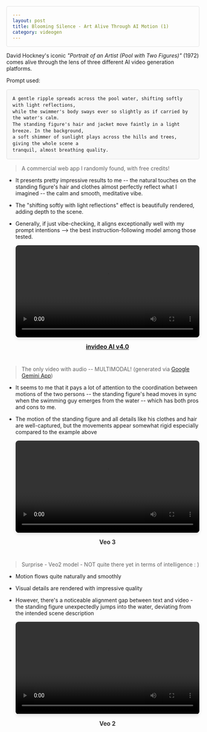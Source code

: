 ```yaml
---
layout: post
title: Blooming Silence - Art Alive Through AI Motion (1)
category: videogen
---
```


David Hockney's iconic *"Portrait of an Artist (Pool with Two Figures)"* (1972) comes alive through the lens of three different AI video generation platforms. 

Prompt used: 


    A gentle ripple spreads across the pool water, shifting softly with light reflections, 
    while the swimmer's body sways ever so slightly as if carried by the water's calm. 
    The standing figure's hair and jacket move faintly in a light breeze. In the background, 
    a soft shimmer of sunlight plays across the hills and trees, giving the whole scene a 
    tranquil, almost breathing quality.


<style>
.video-item {
  margin-bottom: 40px;
  text-align: center;
}

.video-item video {
  width: 100%;
  max-width: 100%;
  height: auto;
  border-radius: 8px;
  box-shadow: 0 4px 8px rgba(0,0,0,0.1);
}

.video-caption {
  margin-top: 15px;
  font-weight: bold;
  color: #333;
  font-size: 1.1em;
}

/* Responsive code block styling */
pre, code {
  white-space: pre-wrap;
  word-wrap: break-word;
  overflow-wrap: break-word;
  max-width: 100%;
  overflow-x: auto;
}

/* For indented code blocks specifically */
pre {
  background-color: #f8f8f8;
  border: 1px solid #e1e1e1;
  border-radius: 4px;
  padding: 15px;
  margin: 15px 0;
  font-family: 'Courier New', monospace;
  font-size: 14px;
  line-height: 1.4;
}
</style>

> A commercial web app I randomly found, with free credits! 

* It presents pretty impressive results to me -- the natural touches on the standing figure's hair and clothes almost perfectly reflect what I imagined -- the calm and smooth, meditative vibe. 
* The "shifting softly with light reflections" effect is beautifully rendered, adding depth to the scene.
* Generally, if just vibe-checking, it aligns exceptionally well with my prompt intentions --> the best instruction-following model among those tested.


  <div class="video-item">
    <video controls>
      <source src="/assets/img/invideo-v-4.0.mp4" type="video/mp4">
      Your browser does not support the video tag.
    </video>
    <div class="video-caption">
      <a href="https://ai.invideo.io/">invideo AI v4.0</a>
    </div>
  </div>


> The only video with audio -- MULTIMODAL! (generated via [Google Gemini App](https://gemini.google.com/app))

* It seems to me that it pays a lot of attention to the coordination between motions of the two persons -- the standing figure's head moves in sync when the swimming guy emerges from the water -- which has both pros and cons to me.
* The motion of the standing figure and all details like his clothes and hair are well-captured, but the movements appear somewhat rigid especially compared to the example above

  <div class="video-item">
    <video controls>
      <source src="/assets/img/veo3.mp4" type="video/mp4">
      Your browser does not support the video tag.
    </video>
    <div class="video-caption">
      Veo 3
    </div>
  </div>


> Surprise - Veo2 model - NOT quite there yet in terms of intelligence : ) 

* Motion flows quite naturally and smoothly
* Visual details are rendered with impressive quality
* However, there's a noticeable alignment gap between text and video - the standing figure unexpectedly jumps into the water, deviating from the intended scene description

  <div class="video-item">
    <video controls>
      <source src="/assets/img/veo2.mp4" type="video/mp4">
      Your browser does not support the video tag.
    </video>
    <div class="video-caption">
      Veo 2
    </div>
  </div>


